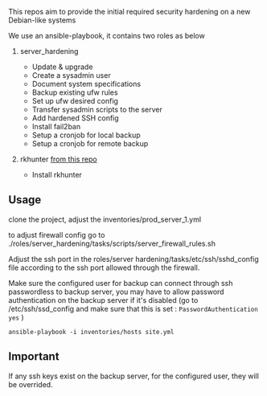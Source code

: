 This repos aim to provide the initial required security hardening on a new Debian-like systems

We use an ansible-playbook, it contains two roles as below

1. server_hardening
    * Update & upgrade
    * Create a sysadmin user
    * Document system specifications
    * Backup existing ufw rules
    * Set up ufw desired config
    * Transfer sysadmin scripts to the server
    * Add hardened SSH config
    * Install fail2ban
    * Setup a cronjob for local backup
    * Setup a cronjob for remote backup
    
2. rkhunter [from this repo](https://github.com/maxlareo/ansible-rkhunter)
    * Install rkhunter

## Usage

clone the project, adjust the inventories/prod_server_1.yml

to adjust firewall config go to ./roles/server_hardening/tasks/scripts/server_firewall_rules.sh

Adjust the ssh port in the roles/server hardening/tasks/etc/ssh/sshd_config file according to the ssh port allowed through the firewall.

Make sure the configured user for backup can connect through ssh passwordless to backup server, you may have to allow password authentication on the backup server if it's disabled (go to /etc/ssh/ssd_config and make sure that this is set  : ``` PasswordAuthentication yes ``` )


``` ansible-playbook -i inventories/hosts site.yml ```

## Important
If any ssh keys exist on the backup server, for the configured user, they will be overrided.
